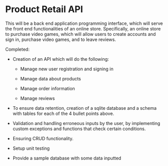 # Product Retail API
This will be a back end application programming interface, which will serve the front end functionalities of an online store. Specifically, an online store to purchase video games, which will allow users to create accounts and sign in, purchase video games, and to leave reviews.

Completed:

 - Creation of an API which will do the following:
	- Manage new user registration and signing in
    
	- Manage data about products
    
	-  Manage order information
    
	-   Manage reviews
    

-   To ensure data retention, creation of a sqlite database and a schema with tables for each of the 4 bullet points above.
    
-   Validation and handling erroneous inputs by the user, by implementing custom exceptions and functions that check certain conditions.
    
-   Ensuring CRUD functionality.
    
-   Setup unit testing
    
-   Provide a sample database with some data inputted
